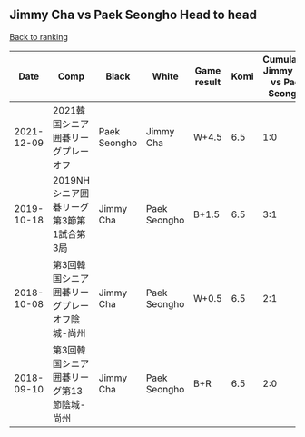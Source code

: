 ## Jimmy Cha vs Paek Seongho Head to head

[Back to ranking](../../index.md)




| **Date** | **Comp** | **Black** | **White** | **Game result** | **Komi** | **Cumulative Jimmy Cha vs Paek Seongho** | **Jimmy Cha streak** | **Paek Seongho streak** | 
| --- | --- | --- | --- | --- | --- | --- | --- | --- |
| 2021-12-09 | 2021韓国シニア囲碁リーグプレーオフ | Paek Seongho | Jimmy Cha | W+4.5 | 6.5 | 1:0 | 1 | 0 | 
| 2019-10-18 | 2019NHシニア囲碁リーグ第3節第1試合第3局 | Jimmy Cha | Paek Seongho | B+1.5 | 6.5 | 3:1 | 1 | 0 | 
| 2018-10-08 | 第3回韓国シニア囲碁リーグプレーオフ陰城-尚州 | Jimmy Cha | Paek Seongho | W+0.5 | 6.5 | 2:1 | 0 | 1 | 
| 2018-09-10 | 第3回韓国シニア囲碁リーグ第13節陰城-尚州 | Jimmy Cha | Paek Seongho | B+R | 6.5 | 2:0 | 2 | 0 |




